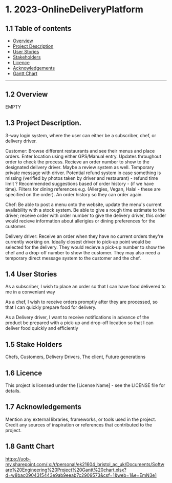 # 1. 2023-OnlineDeliveryPlatform
## 1.1 Table of contents
- [Overview](#12-overview)
- [Project Description](#13-project-description)
- [User Stories](#14-user-stories)
- [Stakeholders](#15-stake-holders)
- [Licence](#16-licence)
- [Acknowledgements](#17-acknowledgements)
- [Gantt Chart](#18-gantt-chart)
---
## 1.2 Overview
EMPTY

## 1.3 Project Description.

3-way login system, where the user can either be a subscriber, chef, or delivery driver.

Customer: Browse different restaurants and see their menus and place orders. Enter location using either GPS/Manual entry. Updates throughout order to check the process. Recieve an order number to show to the designated delivery driver. Maybe a review system as well. Temporary private message with driver. Potential refund system in case something is missing (verified by photos taken by driver and restaurant) - refund time limit ? Recommended suggestions based of order history - (if we have time). Filters for dining references e.g. (Allergies, Vegan, Halal - these are specified on the order). An order history so they can order again.

Chef: Be able to post a menu onto the website, update the menu's current availability with a stock system. Be able to give a rough time estimate to the driver; receive order with order number to give the delivery driver, this order would recieve information about allerigies or dining preferences for the customer.

Delivery driver: Receive an order when they have no current orders they're currently working on. Ideally closest driver to pick-up point would be selected for the delivery. They would recieve a pick-up number to show the chef and a drop-off number to show the customer. They may also need a temporary direct message system to the customer and the chef.

## 1.4 User Stories

As a subscriber, I wish to place an order so that I can have food delivered to me in a conveniant way

As a chef, I wish to receive orders promptly after they are processed, so that I can quickly prepare food for delivery.

As a Delivery driver, I want to receive notifications in advance of the product be prepared with a pick-up and drop-off location so that I can deliver food quickly and efficiently

## 1.5 Stake Holders

Chefs, Customers, Delivery Drivers, The client, Future generations

## 1.6 Licence

This project is licensed under the [License Name] - see the LICENSE file for details.

## 1.7 Acknowledgements

Mention any external libraries, frameworks, or tools used in the project.   
Credit any sources of inspiration or references that contributed to the project.

## 1.8 Gantt Chart

https://uob-my.sharepoint.com/:x:/r/personal/ek21604_bristol_ac_uk/Documents/Software%20Engineering%20Project%20Gantt%20chart.xlsx?d=w8bac0904315443e9ab9eeab7c2909573&csf=1&web=1&e=EmN3e1
